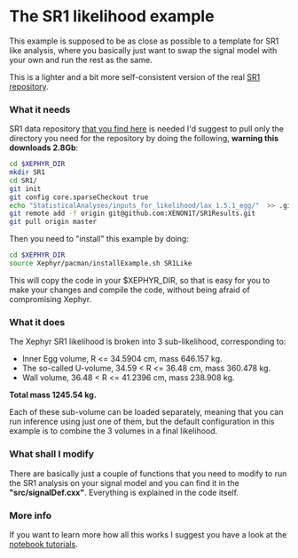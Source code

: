 # The SR1 likelihood example

This example is supposed to be as close as possible to a template for SR1 like analysis, 
where you basically just want to swap the signal model with your own and run the rest as the same.

This is a lighter and a bit more self-consistent version of the real [SR1 repository](https://github.com/XENON1T/SR1Results/tree/master/StatisticalAnalyses/xephyr_sr1_likelihood).

### What it needs

SR1 data repository [that you find here](https://github.com/XENON1T/SR1Results/tree/master/StatisticalAnalyses/inputs_for_likelihood) 
is needed I'd suggest to pull only the directory you need for the repository by doing the following, **warning this downloads 2.8Gb**:

```bash
cd $XEPHYR_DIR
mkdir SR1
cd SR1/
git init
git config core.sparseCheckout true
echo "StatisticalAnalyses/inputs_for_likelihood/lax_1.5.1_egg/"  >> .git/info/sparse-checkout
git remote add -f origin git@github.com:XENON1T/SR1Results.git
git pull origin master
```

Then you need to "install" this example by doing:

```bash
cd $XEPHYR_DIR
source Xephyr/pacman/installExample.sh SR1Like
```
This will copy the code in your $XEPHYR\_DIR, so that is easy for you to make your changes and compile 
the code, without being afraid of compromising Xephyr.

### What it does

The Xephyr SR1 likelihood is broken into 3 sub-likelihood, corresponding to:

- Inner Egg volume, R <= 34.5904 cm, mass 646.157 kg. 
- The so-called U-volume, 34.59 < R <= 36.48 cm,  mass 360.478 kg. 
- Wall volume, 36.48 < R <= 41.2396 cm, mass 238.908 kg.

**Total mass 1245.54 kg.**

Each of these sub-volume can be loaded separately, meaning that you can run inference using just one of them,
but the default configuration in this example is to combine the 3 volumes in a final likelihood.

### What shall I modify

There are basically just a couple of functions that you need to modify to run the SR1 analysis on your signal model 
and you can find it in the **"src/signalDef.cxx"**. Everything is explained in the code itself.


### More info

If you want to learn more how all this works I suggest you have a look at the [notebook tutorials](https://xenon1t.github.io/Xephyr/docs/tutorials.html).


